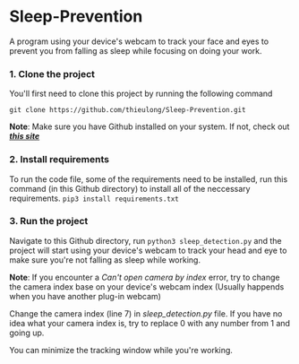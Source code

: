 # Sleep-Prevention
A program using your device's webcam to track your face and eyes to prevent you from falling as sleep while focusing on doing your work.
### 1. Clone the project
You'll first need to clone this project by running the following command  

`git clone https://github.com/thieulong/Sleep-Prevention.git`  

**Note**: Make sure you have Github installed on your system. If not, check out [***this site***](https://gist.github.com/derhuerst/1b15ff4652a867391f03)  

### 2. Install requirements
To run the code file, some of the requirements need to be installed, run this command (in this Github directory) to install all of the neccessary requirements.
`pip3 install requirements.txt`
  
### 3. Run the project
Navigate to this Github directory, run
`python3 sleep_detection.py`
and the project will start using your device's webcam to track your head and eye to make sure you're not falling as sleep while working.
  
**Note**: If you encounter a *Can't open camera by index* error, try to change the camera index base on your device's webcam index (Usually happends when you have another plug-in webcam)
  
Change the camera index (line 7) in *sleep_detection.py* file. If you have no idea what your camera index is, try to replace 0 with any number from 1 and going up.
  
You can minimize the tracking window while you're working.